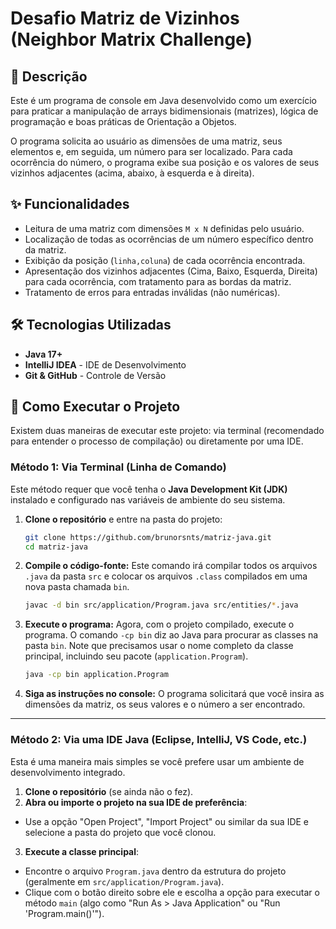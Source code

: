 # Desafio Matriz de Vizinhos (Neighbor Matrix Challenge)

## 📄 Descrição

Este é um programa de console em Java desenvolvido como um exercício para praticar a manipulação de arrays bidimensionais (matrizes), lógica de programação e boas práticas de Orientação a Objetos.

O programa solicita ao usuário as dimensões de uma matriz, seus elementos e, em seguida, um número para ser localizado. Para cada ocorrência do número, o programa exibe sua posição e os valores de seus vizinhos adjacentes (acima, abaixo, à esquerda e à direita).

## ✨ Funcionalidades

- Leitura de uma matriz com dimensões `M x N` definidas pelo usuário.
- Localização de todas as ocorrências de um número específico dentro da matriz.
- Exibição da posição (`linha,coluna`) de cada ocorrência encontrada.
- Apresentação dos vizinhos adjacentes (Cima, Baixo, Esquerda, Direita) para cada ocorrência, com tratamento para as bordas da matriz.
- Tratamento de erros para entradas inválidas (não numéricas).

## 🛠️ Tecnologias Utilizadas

- **Java 17+**
- **IntelliJ IDEA** - IDE de Desenvolvimento
- **Git & GitHub** - Controle de Versão

## 🚀 Como Executar o Projeto

Existem duas maneiras de executar este projeto: via terminal (recomendado para entender o processo de compilação) ou diretamente por uma IDE.

### Método 1: Via Terminal (Linha de Comando)

Este método requer que você tenha o **Java Development Kit (JDK)** instalado e configurado nas variáveis de ambiente do seu sistema.

1.  **Clone o repositório** e entre na pasta do projeto:
    ```bash
    git clone https://github.com/brunorsnts/matriz-java.git
    cd matriz-java
    ```

2.  **Compile o código-fonte:**
    Este comando irá compilar todos os arquivos `.java` da pasta `src` e colocar os arquivos `.class` compilados em uma nova pasta chamada `bin`.
    ```bash
    javac -d bin src/application/Program.java src/entities/*.java
    ```

3.  **Execute o programa:**
    Agora, com o projeto compilado, execute o programa. O comando `-cp bin` diz ao Java para procurar as classes na pasta `bin`. Note que precisamos usar o nome completo da classe principal, incluindo seu pacote (`application.Program`).
    ```bash
    java -cp bin application.Program
    ```
4.  **Siga as instruções no console:**
    O programa solicitará que você insira as dimensões da matriz, os seus valores e o número a ser encontrado.

---
### Método 2: Via uma IDE Java (Eclipse, IntelliJ, VS Code, etc.)

Esta é uma maneira mais simples se você prefere usar um ambiente de desenvolvimento integrado.

1.  **Clone o repositório** (se ainda não o fez).
2.  **Abra ou importe o projeto na sua IDE de preferência**:
   - Use a opção "Open Project", "Import Project" ou similar da sua IDE e selecione a pasta do projeto que você clonou.
3.  **Execute a classe principal**:
   - Encontre o arquivo `Program.java` dentro da estrutura do projeto (geralmente em `src/application/Program.java`).
   - Clique com o botão direito sobre ele e escolha a opção para executar o método `main` (algo como "Run As > Java Application" ou "Run 'Program.main()'").